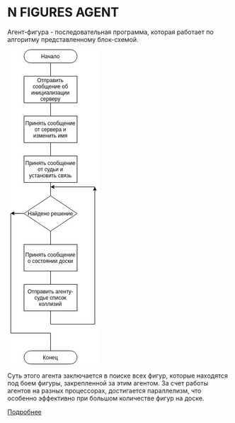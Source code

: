 # N FIGURES AGENT

Агент-фигура - последовательная программа,
которая работает по алгоритму представленному блок-схемой.

![](docs/img/3.png)

Суть этого агента заключается в поиске всех фигур, 
которые находятся под боем фигуры, закрепленной
за этим агентом. За счет работы агентов на разных 
процессорах, достигается параллелизм, что особенно
эффективно при большом количестве фигур на доске.

[Подробнее](docs/n_figures.pdf)
